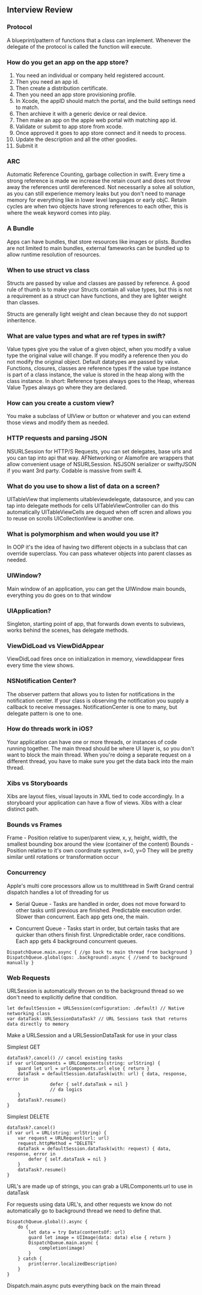 ## Interview Review

### Protocol

A blueprint/pattern of functions that a class can implement.  Whenever the delegate of the protocol is called the function will execute.

### How do you get an app on the app store?

1. You need an individual or company held registered account.  
1. Then you need an app id.  
1. Then create a distribution certificate.  
1. Then you need an app store provisioning profile.  
1. In Xcode, the appID should match the portal, and the build settings need to match. 
1. Then archieve it with a generic device or real device.  
1. Then make an app on the apple web portal with matching app id.  
1. Validate or submit to app store from xcode.
1. Once approved it goes to app store connect and it needs to process.
1. Update the description and all the other goodies. 
1. Submit it

### ARC

Automatic Reference Counting, garbage collection in swift.  Every time a strong reference is made we increase the retain count and does not throw away the references until dereferenced.  Not necessarily a solve all solution, as you can still experience memory leaks but you don't need to manage memory for everything like in lower level languages or early objC.  Retain cycles are when two objects have strong references to each other, this is where the weak keyword comes into play.

### A Bundle

Apps can have bundles, that store resources like images or plists.  Bundles are not limited to main bundles, external fameworks can be bundled up to allow runtime resolution of resources.

### When to use struct vs class

Structs are passed by value and classes are passed by reference. A good rule of thumb is to make your Structs contain all value types, but this is not a requirement as a struct can have functions, and they are lighter weight than classes.  

Structs are generally light weight and clean because they do not support inheritence.

### What are value types and what are ref types in swift?

Value types give you the value of a given object, when you modify a value type the original value will change.  If you modify a reference then you do not modify the original object.
Default datatypes are passed by value.
Functions, closures, classes are reference types
If the value type instance is part of a class instance, the value is stored in the heap along with the class instance.
In short: Reference types always goes to the Heap, whereas Value Types always go where they are declared.

### How can you create a custom view?

You make a subclass of UIView or button or whatever and you can extend those views and modify them as needed. 

### HTTP requests and parsing JSON

NSURLSession for HTTP/S Requests, you can set delegates, base urls and you can tap into api that way.
AFNetworking or Alamofire are wrappers that allow convenient usage of NSURLSession. 
NSJSON serializer or swiftyJSON if you want 3rd party.  Codable is massive from swift 4.

### What do you use to show a list of data on a screen?

UITableView that implements uitableviewdelegate, datasource, and you can tap into delegate methods for cells
UITableViewController can do this automatically
UITableViewCells are dequed when off scren and allows you to reuse on scrolls
UICollectionView is another one.

### What is polymorphism and when would you use it?

In OOP it's the idea of having two different objects in a subclass that can override superclass.  You can pass whatever objects into parent classes as needed.

### UIWindow?

Main window of an application, you can get the UIWindow main bounds, everything you do goes on to that window

### UIApplication?

Singleton, starting point of app, that forwards down events to subviews, works behind the scenes, has delegate methods.

### ViewDidLoad vs ViewDidAppear

ViewDidLoad fires once on initialization in memory, viewdidappear fires every time the view shows.

### NSNotification Center?

The observer pattern that allows you to listen for notifications in the notification center.  If your class is observing the notification you supply a callback to receive messages.  NotificationCenter is one to many, but delegate pattern is one to one.

### How do threads work in iOS?

Your application can have one or more threads, or instances of code running together.  The main thread should be where UI layer is, so you don't want to block the main thread.  When you're doing a separate request on a different thread, you have to make sure you get the data back into the main thread.

### Xibs vs Storyboards

Xibs are layout files, visual layouts in XML tied to code accordingly.  In a storyboard your application can have a flow of views.  Xibs with a clear distinct path.

### Bounds vs Frames

Frame - Position relative to super/parent view, x, y, height, width, the smallest bounding box around the view (container of the content)
Bounds - Position relative to it's own coordinate system, x=0, y=0
They will be pretty similar until rotations or transformation occur 


### Concurrency

Apple's multi core processors allow us to multithread in Swift
Grand central dispatch handles a lot of threading for us

- Serial Queue - Tasks are handled in order, does not move forward to other tasks until previous are finished.  Predictable execution order. Slower than concurrent. Each app gets one, the main.

- Concurrent Queue - Tasks start in order, but certain tasks that are quicker than others finish first.  Unpredictable order, race conditions. Each app gets 4 background concurrent queues.

```
DispatchQueue.main.async { //go back to main thread from background }
DispatchQueue.global(qos: .background).async { //send to background manually }
```

### Web Requests

URLSession is automatically thrown on to the background thread so we don't need to explicitly define that condition.
```
let defaultSession = URLSession(configuration: .default) // Native networking class
var dataTask: URLSessionDataTask? // URL Sessions task that returns data directly to memory
```
Make a URLSession and a URLSessionDataTask for use in your class

Simplest GET
```
dataTask?.cancel() // cancel existing tasks
if var urlComponents = URLComponents(string: urlString) {
    guard let url = urlComponents.url else { return }
    dataTask = defaultSession.dataTask(with: url) { data, response, error in
                defer { self.dataTask = nil }
                // da logics
    }
    dataTask?.resume()
}
```

Simplest DELETE
```
dataTask?.cancel()
if var url = URL(string: urlString) {
    var request = URLRequest(url: url)
    request.httpMethod = "DELETE"
    dataTask = defaultSession.dataTask(with: request) { data, response, error in
        defer { self.dataTask = nil }
    }
    dataTask?.resume()
}
```

URL's are made up of strings, you can grab a URLComponents.url to use in dataTask

For requests using data URL's, and other requests we know do not automatically go to background thread we need to define that.

```
DispatchQueue.global().async {
    do {
        let data = try Data(contentsOf: url) 
        guard let image = UIImage(data: data) else { return }
        DispatchQueue.main.async {
            completion(image)
        }
    } catch {
        print(error.localizedDescription)
    }
}
```

Dispatch.main.async puts everything back on the main thread